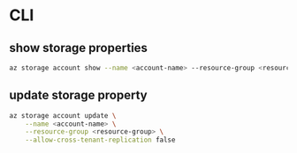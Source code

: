 # CLI

## show storage properties
```sh
az storage account show --name <account-name> --resource-group <resource-group>
```

## update storage property
```sh
az storage account update \
    --name <account-name> \
    --resource-group <resource-group> \
    --allow-cross-tenant-replication false
```

